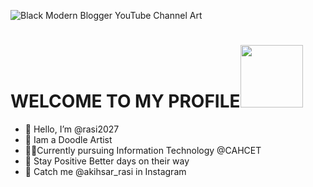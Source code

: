 ![Black Modern Blogger YouTube Channel Art](https://user-images.githubusercontent.com/111967006/197775656-9fb4e33d-e4f1-4c1d-b91b-41d4b79e7041.gif)


# **WELCOME TO MY PROFILE**<img src="https://user-images.githubusercontent.com/111967006/197769649-8e9f59a4-6fe3-4dab-88fb-f854adcf6712.gif" width="100px">
- 👋 Hello, I’m @rasi2027
- 👀 Iam a Doodle Artist
- 👩‍💻Currently pursuing Information Technology @CAHCET
- 💙 Stay Positive Better days on their way
- 💬 Catch me @akihsar_rasi in Instagram 

<!---
rasi2027/rasi2027 is a ✨ special ✨ repository because its `README.md` (this file) appears on your GitHub profile.
You can click the Preview link to take a look at your changes.
--->
